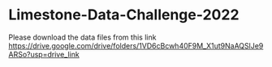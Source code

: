 # Limestone-Data-Challenge-2022


Please download the data files from this link
https://drive.google.com/drive/folders/1VD6cBcwh40F9M_X1ut9NaAQSlJe9ARSo?usp=drive_link
